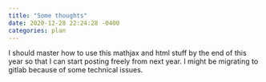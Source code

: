 ```yaml
---
title: "Some thoughts"
date: 2020-12-28 22:24:28 -0400
categories: plan
---
```

I should master how to use this mathjax and html stuff by the end of this year so that I can start posting freely from next year. I might be migrating to gitlab because of some technical issues.
